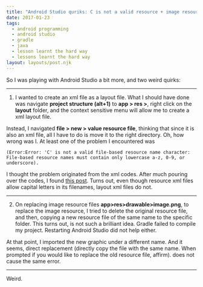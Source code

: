 ```yaml
---
title: "Android Studio quriks: C is not a valid resource + image resources failing to be recognised by Gradle"
date: 2017-01-23
tags:
  - android programming
  - android studio
  - gradle
  - java
  - lesson learnt the hard way
  - lessons learnt the hard way
layout: layouts/post.njk
---
```

So I was playing with Android Studio a bit more, and two weird quirks:

* * *

1.  I wanted to create an xml file as a layout file. What I should have done was navigate **project structure (alt+1)** to **app > res >**, right click on the **layout** folder, and the context sensitive menu will allow me to create a xml layout file.

Instead, I navigated **file > new > value resource file**, thinking that since it is also an xml file, all I have to do is move it to the right directory. Oh, how wrong was I. At least one of the problem I encountered was

    (Error:Error: 'C' is not a valid file-based resource name character: File-based resource names must contain only lowercase a-z, 0-9, or underscore).
    

I thought the problem originated from the xml codes. After much pouring over the codes, I found [this post](http://stackoverflow.com/questions/32543884/error-s-is-not-a-valid). Turns out, even though resource xml files allow capital letters in its filenames, layout xml files do not.

* * *

2.  On replacing image resource files **app>res>drawable>image.png**, to replace the image resource, I tried to delete the original resource file, and then, copying a new resource file of the same name to the specific folder. This turns out, is not such a brilliant idea. Gradle failed to compile my project. Restarting Android Studio did not help either.

At that point, I imported the new graphic under a different name. And it seems, direct replacement (directly copy the file with the same name. When prompted if you would like to replace the old resource file, affirm). does not cause the same error.

* * *

Weird.
